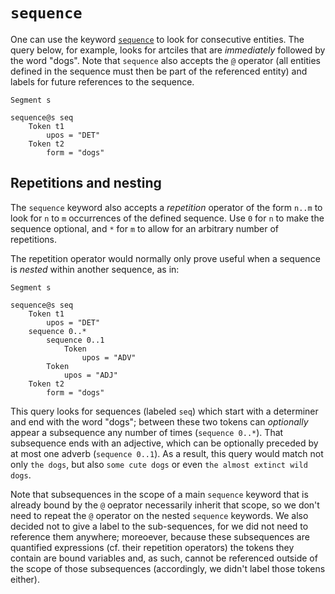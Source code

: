 # `sequence`

One can use the keyword [`sequence`](sequence.md) to look for consecutive entities. The query below, for example, looks for artciles that are _immediately_ followed by the word "dogs". Note that `sequence` also accepts the [`@`](at.md) operator (all entities defined in the sequence must then be part of the referenced entity) and labels for future references to the sequence.

```
Segment s

sequence@s seq
    Token t1
        upos = "DET"
    Token t2
        form = "dogs"
```

## Repetitions and nesting

The `sequence` keyword also accepts a _repetition_ operator of the form `n..m` to look for `n` to `m` occurrences of the defined sequence. Use `0` for `n` to make the sequence optional, and `*` for `m` to allow for an arbitrary number of repetitions.

The repetition operator would normally only prove useful when a sequence is _nested_ within another sequence, as in:

```
Segment s

sequence@s seq
    Token t1
        upos = "DET"
    sequence 0..*
        sequence 0..1
            Token
                upos = "ADV"
        Token
            upos = "ADJ"
    Token t2
        form = "dogs"
```

This query looks for sequences (labeled `seq`) which start with a determiner and end with the word "dogs"; between these two tokens can _optionally_ appear a subsequence any number of times (`sequence 0..*`). That subsequence ends with an adjective, which can be optionally preceded by at most one adverb (`sequence 0..1`). As a result, this query would match not only `the dogs`, but also `some cute dogs` or even `the almost extinct wild dogs`.

Note that subsequences in the scope of a main `sequence` keyword that is already bound by the `@` oeprator necessarily inherit that scope, so we don't need to repeat the `@` operator on the nested `sequence` keywords. We also decided not to give a label to the sub-sequences, for we did not need to reference them anywhere; moreoever, because these subsequences are quantified expressions (cf. their repetition operators) the tokens they contain are bound variables and, as such, cannot be referenced outside of the scope of those subsequences (accordingly, we didn't label those tokens either).
